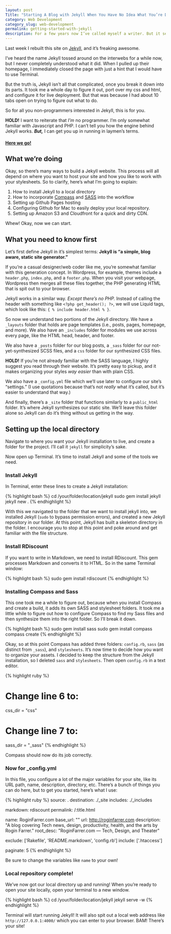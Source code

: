 ```yaml
---
layout: post
Title: "Starting A Blog with Jekyll When You Have No Idea What You’re Doing"
category: Web Development
category_slug: web-development
permalink: getting-started-with-jekyll
description: For a few years now I’ve called myself a writer. But it seems that I’ve been writing less and less... But with a revamped roginfarrer.com, I’m making a comeback. This is hopefully the first post of what will be a regular chain of posts for a good while.
---
```


Last week I rebuilt this site on [Jekyll](http://jekyllrb.com), and it’s freaking awesome.

I’ve heard the name Jekyll tossed around on the interwebs for a while now, but I never completely understood what it did. When I pulled up their homepage, I immediately closed the page with just a hint that I would have to use Terminal.

But the truth is, Jekyll isn’t all that complicated, once you break it down into its parts. It took me a whole day to figure it out, port over my css and html, and configure it for live deployment. But that was because I had about 10 tabs open on trying to figure out what to do. 

So for all you non-programmers interested in Jekyll, this is for you.

**HOLD!** I want to reiterate that *I’m* no programmer. I’m only somewhat familiar with Javascript and PHP. I can’t tell you how the engine behind Jekyll works. ***But,*** I can get you up in running in laymen’s terms.

#### [Here we go!](http://youtu.be/k900hqBNc14)

## What we’re doing

Okay, so there’s many ways to build a Jekyll website. This process will all depend on where you want to host your site and how you like to work with your stylesheets. So to clarify, here’s what I’m going to explain:

1. How to install Jekyll to a local directory
2. How to incorporate [Compass](http://compass-style.org) and [SASS](http://sass-lang.com) into the workflow
3. Setting up Github Pages hosting
4. Configuring Github for Mac to easily deploy your local repository.
5. Setting up Amazon S3 and Cloudfront for a quick and dirty CDN.

Whew! Okay, now we can start.

## What you need to know first

Let’s first define Jekyll in it’s simplest terms: **Jekyll is “a simple, blog aware, static site generator.”**

If you’re a casual designer/web coder like me, you’re somewhat familiar with this generation concept. In Wordpress, for example, themes include a `header.php`, `index.php`, and a `footer.php`. When you visit your webpage, Wordpress then merges all these files together, the PHP generating HTML that is spit out to your browser.

Jekyll works in a similar way. *Except there’s no PHP.* Instead of calling the header with something like `<?php get_header(); ?>`, we will use Liquid tags, which look like this: `{ % include header.html % }`.

So now we understand two portions of the Jekyll directory. We have a `_layouts` folder that holds are page templates (i.e., posts, pages, homepage, and more). We also have an `_includes` folder for modules we use across every page, like the HTML head, header, and footer. 

We also have a `_posts` folder for our blog posts, a `_sass` folder for our not-yet-synthesized SCSS files, and a `css` folder for our synthesized CSS files.

**HOLD!** If you’re not already familiar with the SASS language, I highly suggest you read through their website. It’s pretty easy to pickup, and it makes organizing your styles *way easier* than with plain CSS.

We also have a `_config.yml` file which we’ll use later to configure our site’s “settings.” (I use quotations because that’s not *really* what it’s called, but it’s easier to understand that way.)

And finally, there’s a `_site` folder that functions similarly to a `public_html` folder. It’s where Jekyll synthesizes our static site. We’ll leave this folder alone so Jekyll can do it’s thing without us getting in the way.

## Setting up the local directory

Navigate to where you want your Jekyll installation to live, and create a folder for the project. I’ll call it `jekyll` for simplicity’s sake.

Now open up Terminal. It’s time to install Jekyll and some of the tools we need. 

### Install Jekyll

In Terminal, enter these lines to create a Jekyll installation:

{% highlight bash %}
cd /your/folder/location/jekyll
sudo gem install jekyll
jekyll new .
{% endhighlight %}

With this we navigated to the folder that we want to install jekyll into, we installed Jekyll (`sudo` to bypass permission errors), and created a new Jekyll repository in our folder. At this point, Jekyll has built a skeleton directory in the folder. I encourage you to stop at this point and poke around and get familiar with the file structure.

### Install RDiscount

If you want to write in Markdown, we need to install RDiscount. This gem processes Markdown and converts it to HTML. So in the same Terminal window:

{% highlight bash %}
sudo gem install rdiscount
{% endhighlight %}

### Installing Compass and Sass

This one took me a while to figure out, because when you install Compass and create a build, it adds its own SASS and stylesheet folders. It took me a little while to figure out how to configure Compass to find my Sass files and then synthesize them into the right folder. So I’ll break it down.

{% highlight bash %}
sudo gem install sass
sudo gem install compass
compass create
{% endhighlight %}

Okay, so at this point Compass has added three folders: `config.rb`, `sass` (as distinct from `_sass`), and `stylesheets`. It’s now time to decide how you want to organize your assets. I decided to keep the structure from the Jekyll installation, so I deleted `sass` and `stylesheets`. Then open `config.rb` in a text editor.

{% highlight ruby %}
# Change line 6 to:
css_dir = "css"
# Change line 7 to:
sass_dir = "_sass"
{% endhighlight %}

Compass should now do its job correctly.

### Now for _config.yml

In this file, you configure a lot of the major variables for your site, like its URL path, name, description, directory, etc. There’s a bunch of things you can do here, but to get you started, here’s what I use:

{% highlight ruby %}
source:      .
destination: ./_site
includes:    ./_includes

markdown:      rdiscount
permalink:     /:title.html

name: RoginFarrer.com
base_url: ""
url: http://roginfarrer.com
description: "A blog covering Tech news, design, productivity, health, and the arts by Rogin Farrer."
root_desc: "RoginFarrer.com — Tech, Design, and Theater"

exclude: ['Rakefile', 'README.markdown', 'config.rb']
include: ['.htaccess']

paginate: 5
{% endhighlight %}

Be sure to change the variables like `name` to your own!

### Local repository complete!

We’ve now got our local directory up and running! When you’re ready to open your site locally, open your terminal to a new window.

{% highlight bash %}
cd /your/folder/location/jekyll
jekyll serve -w
{% endhighlight %}

Terminal will start running Jekyll! It will also spit out a local web address like `http://127.0.0.1:4000/` which you can enter to your browser. BAM! There’s your site!